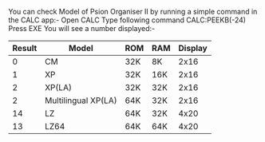 You can check Model of Psion Organiser II by running a simple command in the CALC app:-
Open CALC
Type following command
    CALC:PEEKB(-24) 
Press EXE
You will see a number displayed:-

| Result | Model | ROM | RAM | Display |
|--------|-------|-----|-----|-------- |
| 0 | CM | 32K | 8K | 2x16 |
| 1 | XP | 32K | 16K | 2x16 |
| 2 | XP(LA) | 32K | 32K | 2x16 |
| 2 | Multilingual XP(LA) | 64K | 32K | 2x16 |
| 14 | LZ	| 64K	 | 32K | 4x20 |
| 13 | LZ64	| 64K | 64K | 4x20 |
